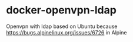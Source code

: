 # docker-openvpn-ldap
Openvpn with ldap based on Ubuntu because https://bugs.alpinelinux.org/issues/6726 in Alpine
